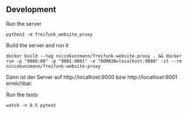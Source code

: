 







Development
-----------


Run the server

    python3 -m freifunk_website_proxy

Build the server and run it 

    docker build --tag niccokunzmann/freifunk-website-proxy . && docker run -p "9000:80" -p "9001:9001" -e "DOMAIN=localhost:9000" -it --rm niccokunzmann/freifunk-website-proxy

Dann ist der Server auf http://localhost:9000 bzw http://localhost:9001 erreichbar.

Run the tests

    watch -n 0.5 pytest
